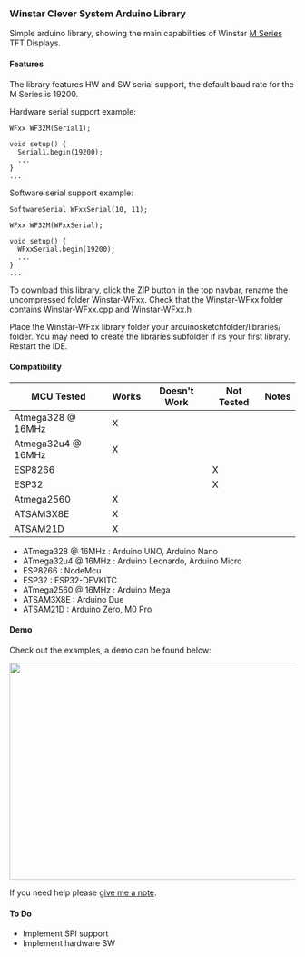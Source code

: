 ### Winstar Clever System Arduino Library

Simple arduino library, showing the main capabilities of Winstar [M Series](https://www.winstar.com.tw/products/tft-lcd/clever-system-tft.html) TFT Displays.

#### Features

The library features HW and SW serial support, the default baud rate for the M Series is 19200.  

Hardware serial support example:

```
WFxx WF32M(Serial1);

void setup() {
  Serial1.begin(19200);
  ...
}
...
```

Software serial support example: 

```
SoftwareSerial WFxxSerial(10, 11);

WFxx WF32M(WFxxSerial);

void setup() {
  WFxxSerial.begin(19200);
  ...
}
...

```

To download this library, click the ZIP button in the top navbar, rename the uncompressed folder Winstar-WFxx. Check that the Winstar-WFxx folder contains Winstar-WFxx.cpp and Winstar-WFxx.h

Place the Winstar-WFxx library folder your arduinosketchfolder/libraries/ folder. You may need to create the libraries subfolder if its your first library. Restart the IDE.

#### Compatibility

| MCU Tested         | Works         | Doesn't Work  | Not Tested    | Notes         |
| ------------------ | ------------- | ------------- | ------------- | ------------- |
| Atmega328 @ 16MHz  | X             |               |               |               |
| Atmega32u4 @ 16MHz | X             |               |               |               |
| ESP8266            |               |               | X             |               |
| ESP32              |               |               | X             |               |
| Atmega2560         | X             |               |               |               |
| ATSAM3X8E          | X             |               |               |               |
| ATSAM21D           | X             |               |               |               |

- ATmega328 @ 16MHz : Arduino UNO, Arduino Nano
- ATmega32u4 @ 16MHz : Arduino Leonardo, Arduino Micro 
- ESP8266 : NodeMcu
- ESP32 : ESP32-DEVKITC
- ATmega2560 @ 16MHz : Arduino Mega
- ATSAM3X8E : Arduino Due
- ATSAM21D : Arduino Zero, M0 Pro

#### Demo

Check out the examples, a demo can be found below:

<p align="center">
  <img width="678" height="382" src="https://github.com/kamval/WINSTAR-WFxx/blob/master/WFxx%20Documents/GUI_Demo.gif">
</p>

If you need help please <a href = "mailto: kamen.valkov@comet.bg">give me a note</a>.

#### To Do

- Implement SPI support
- Implement hardware SW